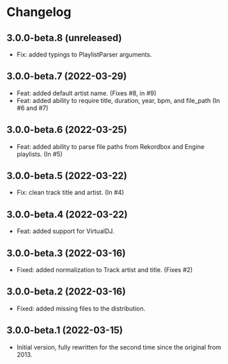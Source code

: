 # Changelog

## 3.0.0-beta.8 (unreleased)

- Fix: added typings to PlaylistParser arguments.

## 3.0.0-beta.7 (2022-03-29)

- Feat: added default artist name. (Fixes #8, in #9)
- Feat: added ability to require title, duration, year, bpm, and file_path (In #6 and #7)

## 3.0.0-beta.6 (2022-03-25)

- Feat: added ability to parse file paths from Rekordbox and Engine playlists. (In #5)

## 3.0.0-beta.5 (2022-03-22)

- Fix: clean track title and artist. (In #4)

## 3.0.0-beta.4 (2022-03-22)

- Feat: added support for VirtualDJ.

## 3.0.0-beta.3 (2022-03-16)

- Fixed: added normalization to Track artist and title. (Fixes #2)

## 3.0.0-beta.2 (2022-03-16)

- Fixed: added missing files to the distribution.

## 3.0.0-beta.1 (2022-03-15)

- Initial version, fully rewritten for the second time since the original from 2013.